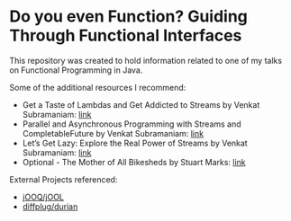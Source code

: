 # Do you even Function? Guiding Through Functional Interfaces

This repository was created to hold information related to one of my talks on Functional Programming in Java.

Some of the additional resources I recommend:

- Get a Taste of Lambdas and Get Addicted to Streams by Venkat Subramaniam: [link](https://youtu.be/1OpAgZvYXLQ)
- Parallel and Asynchronous Programming with Streams and CompletableFuture by Venkat Subramaniam: [link](https://youtu.be/IwJ-SCfXoAU)
- Let’s Get Lazy: Explore the Real Power of Streams by Venkat Subramaniam: [link](https://youtu.be/F73kB4XZQ4I)
- Optional - The Mother of All Bikesheds by Stuart Marks: [link](https://youtu.be/Ej0sss6cq14)

External Projects referenced:
- [jOOQ/jOOL](https://github.com/jOOQ/jOOL)
- [diffplug/durian](https://github.com/diffplug/durian)
